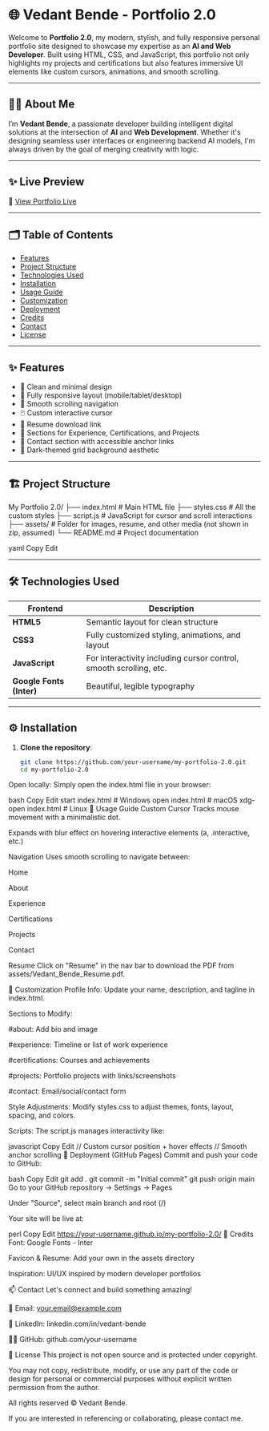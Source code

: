 # 🌐 Vedant Bende - Portfolio 2.0

Welcome to **Portfolio 2.0**, my modern, stylish, and fully responsive personal portfolio site designed to showcase my expertise as an **AI and Web Developer**. Built using HTML, CSS, and JavaScript, this portfolio not only highlights my projects and certifications but also features immersive UI elements like custom cursors, animations, and smooth scrolling.

---

## 🧑‍💻 About Me

I’m **Vedant Bende**, a passionate developer building intelligent digital solutions at the intersection of **AI** and **Web Development**. Whether it's designing seamless user interfaces or engineering backend AI models, I'm always driven by the goal of merging creativity with logic.

---

## ✨ Live Preview

🔗 [View Portfolio Live](https://vedantbende.github.io/Portfolio-2.0/)

---

## 🗂️ Table of Contents

- [Features](#-features)
- [Project Structure](#-project-structure)
- [Technologies Used](#-technologies-used)
- [Installation](#-installation)
- [Usage Guide](#-usage-guide)
- [Customization](#-customization)
- [Deployment](#-deployment)
- [Credits](#-credits)
- [Contact](#-contact)
- [License](#-license)

---

## ✨ Features

- 🎯 Clean and minimal design
- 📱 Fully responsive layout (mobile/tablet/desktop)
- 🧭 Smooth scrolling navigation
- 🖱️ Custom interactive cursor
- 📜 Resume download link
- 🧪 Sections for Experience, Certifications, and Projects
- 📨 Contact section with accessible anchor links
- 🎨 Dark-themed grid background aesthetic

---

## 🏗️ Project Structure

My Portfolio 2.0/
├── index.html # Main HTML file
├── styles.css # All the custom styles
├── script.js # JavaScript for cursor and scroll interactions
├── assets/ # Folder for images, resume, and other media (not shown in zip, assumed)
└── README.md # Project documentation

yaml
Copy
Edit

---

## 🛠️ Technologies Used

| Frontend | Description |
|----------|-------------|
| **HTML5** | Semantic layout for clean structure |
| **CSS3** | Fully customized styling, animations, and layout |
| **JavaScript** | For interactivity including cursor control, smooth scrolling, etc. |
| **Google Fonts (Inter)** | Beautiful, legible typography |

---

## ⚙️ Installation

1. **Clone the repository**:
   ```bash
   git clone https://github.com/your-username/my-portfolio-2.0.git
   cd my-portfolio-2.0
Open locally:
Simply open the index.html file in your browser:

bash
Copy
Edit
start index.html      # Windows
open index.html       # macOS
xdg-open index.html   # Linux
🧭 Usage Guide
Custom Cursor
Tracks mouse movement with a minimalistic dot.

Expands with blur effect on hovering interactive elements (a, .interactive, etc.)

Navigation
Uses smooth scrolling to navigate between:

Home

About

Experience

Certifications

Projects

Contact

Resume
Click on "Resume" in the nav bar to download the PDF from assets/Vedant_Bende_Resume.pdf.

🎨 Customization
Profile Info:
Update your name, description, and tagline in index.html.

Sections to Modify:

#about: Add bio and image

#experience: Timeline or list of work experience

#certifications: Courses and achievements

#projects: Portfolio projects with links/screenshots

#contact: Email/social/contact form

Style Adjustments:
Modify styles.css to adjust themes, fonts, layout, spacing, and colors.

Scripts:
The script.js manages interactivity like:

javascript
Copy
Edit
// Custom cursor position + hover effects
// Smooth anchor scrolling
🚀 Deployment (GitHub Pages)
Commit and push your code to GitHub:

bash
Copy
Edit
git add .
git commit -m "Initial commit"
git push origin main
Go to your GitHub repository → Settings → Pages

Under "Source", select main branch and root (/)

Your site will be live at:

perl
Copy
Edit
https://your-username.github.io/my-portfolio-2.0/
🙏 Credits
Font: Google Fonts - Inter

Favicon & Resume: Add your own in the assets directory

Inspiration: UI/UX inspired by modern developer portfolios

📫 Contact
Let's connect and build something amazing!

📧 Email: your.email@example.com

💼 LinkedIn: linkedin.com/in/vedant-bende

🧑‍💻 GitHub: github.com/your-username

📜 License
This project is not open source and is protected under copyright.

You may not copy, redistribute, modify, or use any part of the code or design for personal or commercial purposes without explicit written permission from the author.

All rights reserved © Vedant Bende.

If you are interested in referencing or collaborating, please contact me.
